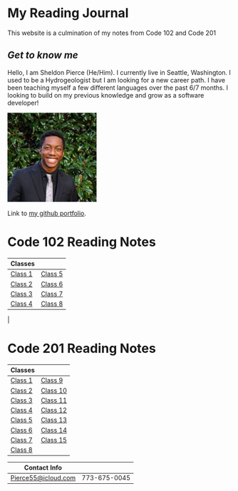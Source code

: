 # My Reading Journal

This website is a culmination of my notes from Code 102 and Code 201

## *Get to know me*
Hello, I am Sheldon Pierce (He/Him). I currently live in Seattle, Washington. I used to be a Hydrogeologist but I am looking for a new career path. I have been teaching myself a few different languages over the past 6/7 months. I looking to build on my previous knowledge and grow as a software developer!

![Me](Face.jpg) 

Link to [my github portfolio](https://pages.github/Sheldon-Pierce).



# Code 102 Reading Notes
| Classes | |
| ----------- | ----------- |
| [Class 1](Code_102_Reading_Notes/class1.md) | [Class 5](Code_102_Reading_Notes/class5.md) |
| [Class 2](Code_102_Reading_Notes/class2.md) | [Class 6](Code_102_Reading_Notes/class6.md) |
| [Class 3](Code_102_Reading_Notes/class3.md) |	[Class 7](Code_102_Reading_Notes/class7.md) |
| [Class 4](Code_102_Reading_Notes/class4.md) | [Class 8](Code_102_Reading_Notes/class8.md) |
 |

# Code 201 Reading Notes

| Classes | |
| ----------- | ----------- |
| [Class 1](Code_201_Reading_Notes/Class1.md) | [Class 9](Code_201_Reading_Notes/class9.md) |
| [Class 2](Code_201_Reading_Notes/Class2.md) | [Class 10](Code_201_Reading_Notes/class10.md) |
| [Class 3](Code_201_Reading_Notes/class3.md) |	[Class 11](Code_201_Reading_Notes/class11.md) |
| [Class 4](Code_201_Reading_Notes/class4.md) | [Class 12](Code_201_Reading_Notes/class12.md) |
| [Class 5](Code_201_Reading_Notes/class5.md) | [Class 13](Code_201_Reading_Notes/class13.md) |
| [Class 6](Code_201_Reading_Notes/class6.md) |	[Class 14](Code_201_Reading_Notes/class14.md) |
| [Class 7](Code_201_Reading_Notes/class7.md) | [Class 15](Code_201_Reading_Notes/class15.md) |
| [Class 8](Code_201_Reading_Notes/class8.md) |  |

|Contact Info|  |
--- | --- |
|Pierce55@icloud.com|773-675-0045|
